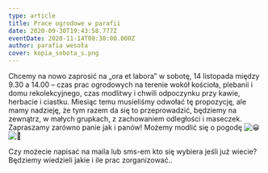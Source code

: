 ```yaml
---
type: article
title: Prace ogrodowe w parafii
date: 2020-09-30T19:43:58.777Z
eventDate: 2020-11-14T08:30:00.000Z
author: parafia wesoła
cover: kopia_sobota_s.png
---
```

<!--StartFragment-->

Chcemy na nowo zaprosić na „ora et labora” w sobotę, 14 listopada między 9.30 a 14.00 – czas prac ogrodowych na terenie wokół kościoła, plebanii i domu rekolekcyjnego, czas modlitwy i chwili odpoczynku przy kawie, herbacie i ciastku. Miesiąc temu musieliśmy odwołać tę propozycję, ale mamy nadzieję, że tym razem da się to przeprowadzić, będziemy na zewnątrz, w małych grupkach, z zachowaniem odległości i maseczek. Zapraszamy zarówno panie jak i panów! Możemy modlić się o pogodę ![😀](https://static.xx.fbcdn.net/images/emoji.php/v9/tc/3/16/1f600.png)![🙏](https://static.xx.fbcdn.net/images/emoji.php/v9/tbe/3/16/1f64f.png)

Czy możecie napisać na maila lub sms-em kto się wybiera jeśli już wiecie? Będziemy wiedzieli jakie i ile prac zorganizować..

<!--EndFragment-->